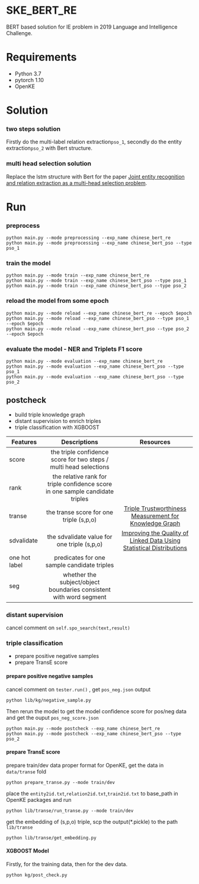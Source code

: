 # SKE_BERT_RE
BERT based solution for IE problem in 2019 Language and Intelligence Challenge.

# Requirements
- Python 3.7
- pytorch 1.10
- OpenKE

# Solution
### two steps solution
 
Firstly do the multi-label relation extraction`pso_1`, secondly do the entity extraction`pso_2` with Bert structure.

### multi head selection solution

Replace the lstm structure with Bert for the paper [Joint entity recognition and relation extraction as a multi-head selection problem](https://arxiv.org/abs/1804.07847).

# Run 
### preprocess
```shell
python main.py --mode preprocessing --exp_name chinese_bert_re
python main.py --mode preprocessing --exp_name chinese_bert_pso --type pso_1
```

### train the model
```shell
python main.py --mode train --exp_name chinese_bert_re
python main.py --mode train --exp_name chinese_bert_pso --type pso_1
python main.py --mode train --exp_name chinese_bert_pso --type pso_2
```
### reload the model from some epoch
```shell
python main.py --mode reload --exp_name chinese_bert_re --epoch $epoch
python main.py --mode reload --exp_name chinese_bert_pso --type pso_1 --epoch $epoch
python main.py --mode reload --exp_name chinese_bert_pso --type pso_2 --epoch $epoch
```
### evaluate the model - NER and Triplets F1 score
```shell
python main.py --mode evaluation --exp_name chinese_bert_re
python main.py --mode evaluation --exp_name chinese_bert_pso --type pso_1
python main.py --mode evaluation --exp_name chinese_bert_pso --type pso_2
```
## postcheck
- build triple knowledge graph 
- distant supervision to enrich triples
- triple classification with XGBOOST  

Features | Descriptions  | Resources
------------------------------------- | :------: | :------:
score | the triple confidence score for two steps / multi head selections | 
rank | the relative rank for triple confidence score in one sample candidate triples | 
transe | the transe score for one triple (s,p,o) | [Triple Trustworthiness Measurement for Knowledge Graph](https://arxiv.org/abs/1809.09414)
sdvalidate | the sdvalidate value for one triple (s,p,o) | [Improving the Quality of Linked Data Using Statistical Distributions](http://www.heikopaulheim.com/docs/ijswis_2014.pdf)
one hot label| predicates for one sample candidate triples | 
seg| whether the subject/object boundaries consistent with word segment | 

### distant supervision
cancel comment on `self.spo_search(text,result)`

### triple classification
- prepare positive negative samples
- prepare TransE score

#### prepare positive negative samples
cancel comment on `tester.run()` , get `pos_neg.json` output
```shell
python lib/kg/negative_sample.py
``` 
Then rerun the model to get the model confidence score for pos/neg data and get the ouput `pos_neg_score.json`
```shell
python main.py --mode postcheck --exp_name chinese_bert_re
python main.py --mode postcheck --exp_name chinese_bert_pso --type pso_2
```

#### prepare TransE score
prepare train/dev data proper format for OpenKE, get the data in `data/transe` fold
```shell
python prepare_transe.py --mode train/dev
```
place the `entity2id.txt`,`relation2id.txt`,`train2id.txt` to base_path in OpenKE packages and run 
```shell
python lib/transe/run_transe.py --mode train/dev
```
get the embedding of (s,p,o) triple, scp the output(*.pickle) to the path `lib/transe`
```shell
python lib/transe/get_embedding.py
```
#### XGBOOST Model
Firstly, for the training data, then for the dev data.
```shell
python kg/post_check.py 
```

